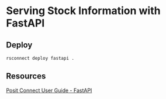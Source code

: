 # Serving Stock Information with FastAPI 

## Deploy

```
rsconnect deploy fastapi .
```
## Resources

[Posit Connect User Guide - FastAPI](https://docs.posit.co/connect/user/fastapi/)
